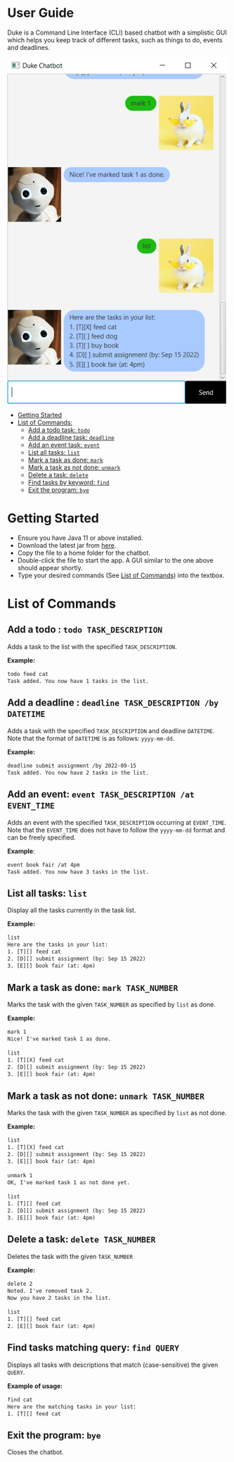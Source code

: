 # User Guide
Duke is a Command Line Interface (CLI) based chatbot with a simplistic GUI 
which helps you keep track of different tasks, such as things to do, 
events and deadlines.

![](Ui.png)

- [Getting Started](#getting_started)
- [List of Commands:](#commands)
    - [Add a todo task: `todo`](#todo)
    - [Add a deadline task: `deadline`](#deadline)
    - [Add an event task: `event`](#event)
    - [List all tasks: `list`](#list)
    - [Mark a task as done: `mark`](#mark)
    - [Mark a task as not done: `unmark`](#unmark)
    - [Delete a task: `delete`](#delete)
    - [Find tasks by keyword: `find`](#find)
    - [Exit the program: `bye`](#bye)

# Getting Started <a name="getting_started"></a>
- Ensure you have Java 11 or above installed.
- Download the latest jar from [here](https://github.com/ConradLew/ip/releases/).
- Copy the file to a home folder for the chatbot.
- Double-click the file to start the app. A GUI similar to the one above should 
appear shortly.
- Type your desired commands (See [List of Commands](#commands)) into the textbox.

# List of Commands <a name="commands"></a>

## Add a todo : `todo TASK_DESCRIPTION` <a name="todo"></a>
Adds a task to the list with the specified `TASK_DESCRIPTION`.

**Example:**
```
todo feed cat
Task added. You now have 1 tasks in the list.
```

## Add a deadline : `deadline TASK_DESCRIPTION /by DATETIME` <a name="deadline"></a>
Adds a task with the specified `TASK_DESCRIPTION` and deadline `DATETIME`.
Note that the format of `DATETIME` is as follows: `yyyy-mm-dd`.

**Example:**
```
deadline submit assignment /by 2022-09-15
Task added. You now have 2 tasks in the list.
```

## Add an event: `event TASK_DESCRIPTION /at EVENT_TIME` <a name="event"></a>
Adds an event with the specified `TASK_DESCRIPTION` occurring at `EVENT_TIME`.
Note that the `EVENT_TIME` does not have to follow the `yyyy-mm-dd` format and
can be freely specified.

**Example**:
```
event book fair /at 4pm
Task added. You now have 3 tasks in the list.
```

## List all tasks: `list` <a name="list"></a>
Display all the tasks currently in the task list.

**Example:**
```
list
Here are the tasks in your list:
1. [T][] feed cat
2. [D][] submit assignment (by: Sep 15 2022)
3. [E][] book fair (at: 4pm)
```

## Mark a task as done: `mark TASK_NUMBER` <a name="mark"></a>
Marks the task with the given `TASK_NUMBER` as specified by `list` as done.

**Example:**
```
mark 1
Nice! I've marked task 1 as done.

list
1. [T][X] feed cat
2. [D][] submit assignment (by: Sep 15 2022)
3. [E][] book fair (at: 4pm)
```

## Mark a task as not done: `unmark TASK_NUMBER` <a name="unmark"></a>
Marks the task with the given `TASK_NUMBER` as specified by `list` as not done.

**Example:**
```
list
1. [T][X] feed cat
2. [D][] submit assignment (by: Sep 15 2022)
3. [E][] book fair (at: 4pm)

unmark 1
OK, I've marked task 1 as not done yet.

list
1. [T][] feed cat
2. [D][] submit assignment (by: Sep 15 2022)
3. [E][] book fair (at: 4pm)
```

## Delete a task: `delete TASK_NUMBER` <a name="delete"></a>
Deletes the task with the given `TASK_NUMBER`

**Example:**
```
delete 2
Noted. I've removed task 2.
Now you have 2 tasks in the list.

list
1. [T][] feed cat
2. [E][] book fair (at: 4pm)
```

## Find tasks matching query: `find QUERY` <a name="find"></a>
Displays all tasks with descriptions that match (case-sensitive) the given `QUERY`.

**Example of usage:**
```
find cat
Here are the matching tasks in your list:
1. [T][] feed cat
```

## Exit the program: `bye` <a name="bye"></a>
Closes the chatbot.